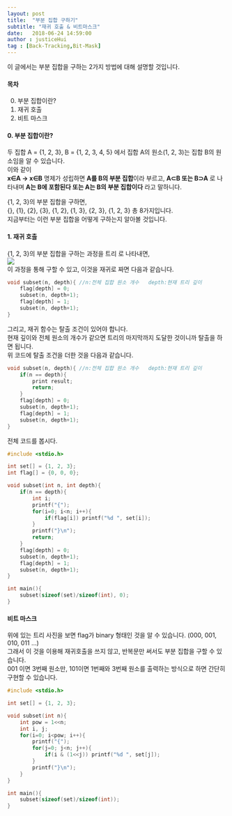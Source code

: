 ```yaml
---
layout: post
title:  "부분 집합 구하기"
subtitle: "재귀 호출 & 비트마스크"
date:   2018-06-24 14:59:00
author : justiceHui
tag : [Back-Tracking,Bit-Mask]
---
```


이 글에서는 부분 집합을 구하는 2가지 방법에 대해 설명할 것입니다.

#### 목차
0. 부분 집합이란?
1. 재귀 호출
2. 비트 마스크

#### 0. 부분 집합이란?
두 집합 A = {1, 2, 3}, B = {1, 2, 3, 4, 5}  에서 집합 A의 원소(1, 2, 3)는 집합 B의 원소임을 알 수 있습니다.<br>
이와 같이<br>
<b>x∈A -> x∈B</b> 명제가 성립하면 <b>A를 B의 부분 집합</b>이라 부르고, <b>A⊂B 또는 B⊃A</b> 로 나타내며
<b>A는 B에 포함된다 또는 A는 B의 부분 집합이다</b> 라고 말하니다.

{1, 2, 3}의 부분 집합을 구하면,<br>
{}, {1}, {2}, {3}, {1, 2}, {1, 3}, {2, 3}, {1, 2, 3} 총 8가지입니다.<br>
지금부터는 이런 부분 집합을 어떻게 구하는지 알아볼 것입니다.

#### 1. 재귀 호출
{1, 2, 3}의 부분 집합을 구하는 과정을 트리 로 나타내면,<br>
<img src = "https://i.imgur.com/yhE3too.png"><br>
이 과정을 통해 구할 수 있고, 이것을 재귀로 짜면 다음과 같습니다.
```cpp
void subset(n, depth){ //n:전체 집합 원소 개수   depth:현재 트리 깊이
    flag[depth] = 0;
    subset(n, depth+1);
    flag[depth] = 1;
    subset(n, depth+1);
}
```
그리고, 재귀 함수는 탈출 조건이 있어야 합니다.<br>
현재 깊이와 전체 원소의 개수가 같으면 트리의 마지막까지 도달한 것이니까 탈출을 하면 됩니다.<br>
위 코드에 탈출 조건을 더한 것을 다음과 같습니다.
```cpp
void subset(n, depth){ //n:전체 집합 원소 개수   depth:현재 트리 깊이
    if(n == depth){
        print result;
        return;
    }
    flag[depth] = 0;
    subset(n, depth+1);
    flag[depth] = 1;
    subset(n, depth+1);
}
```

전체 코드를 봅시다.
```cpp
#include <stdio.h>

int set[] = {1, 2, 3};
int flag[] = {0, 0, 0};

void subset(int n, int depth){
	if(n == depth){
		int i;
		printf("{");
		for(i=0; i<n; i++){
			if(flag[i]) printf("%d ", set[i]);
		}
		printf("}\n");
		return;
	}
	flag[depth] = 0;
	subset(n, depth+1);
	flag[depth] = 1;
	subset(n, depth+1);
}

int main(){
	subset(sizeof(set)/sizeof(int), 0);
}
```
#### 비트 마스크
위에 있는 트리 사진을 보면 flag가 binary 형태인 것을 알 수 있습니다. (000, 001, 010, 011 ...)<br>
그래서 이 것을 이용해 재귀호출을 쓰지 않고, 반복문만 써서도 부분 집합을 구할 수 있습니다.<br>
001 이면 3번째 원소만, 101이면 1번째와 3번째 원소를 출력하는 방식으로 하면 간단히 구현할 수 있습니다.<br>

```cpp
#include <stdio.h>

int set[] = {1, 2, 3};

void subset(int n){
	int pow = 1<<n;
	int i, j;
	for(i=0; i<pow; i++){
		printf("{");
		for(j=0; j<n; j++){
			if(i & (1<<j)) printf("%d ", set[j]);
		}
		printf("}\n");
	}
}

int main(){
	subset(sizeof(set)/sizeof(int));
}
```
